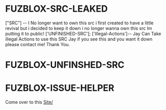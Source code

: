 # FUZBLOX-SRC-LEAKED
["SRC"] -- I No longer want to own this src i first created to have  a little revival but i decided  to keep it down i no longer wanna own this src Im putting it to public! ['UNFINISHED-SRC']; ['Illegal-Actions']-- Jay Can Take  illegal Actions  to use this SRC  Jay if you see this and you want it down please contact me! Thank You.
# FUZBLOX-UNFINSHED-SRC


# FUZBLOX-ISSUE-HELPER


Come over to this <a href="https://robinshinny.github.io/FUZBLOX-SRC-LEAKED/">Site/</a>
